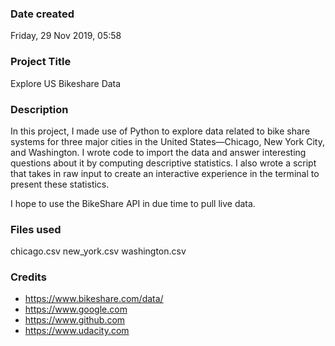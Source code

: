 ### Date created
Friday, 29 Nov 2019, 05:58

### Project Title
Explore US Bikeshare Data

### Description
In this project, I made use of Python to explore data related to bike share systems for three major cities in the United States—Chicago, New York City, and Washington. I wrote code to import the data and answer interesting questions about it by computing descriptive statistics. I also wrote a script that takes in raw input to create an interactive experience in the terminal to present these statistics. 

I hope to use the BikeShare API in due time to pull live data.

### Files used
chicago.csv
new_york.csv
washington.csv

### Credits
 - https://www.bikeshare.com/data/
 - https://www.google.com
 - https://www.github.com
 - https://www.udacity.com